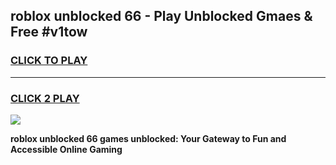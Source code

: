 
## roblox unblocked 66 - Play Unblocked Gmaes & Free #v1tow
<h3>
<a href="https://news.freeplayer.one?title=roblox_unblocked_66&ref=24F">CLICK TO PLAY</a></h3>
<hr>

<h3>
<a href="https://news.freeplayer.one?title=roblox_unblocked_66&ref=24F">CLICK 2 PLAY</a>
  
</h3>

<a href="https://news.freeplayer.one?title=roblox_unblocked_66&ref=24F/"><img src="https://clearcache.store/games.png"></a>


**roblox unblocked 66 games unblocked: Your Gateway to Fun and Accessible Online Gaming**
